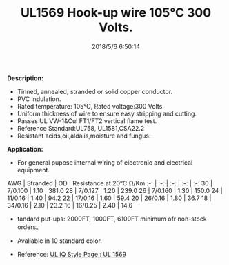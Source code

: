 ﻿---
layout: post 
title: UL1569 Hook-up wire 105℃ 300 Volts.
tags: pvc,Hookup-Wire
categories: wire-cable
overview: PVC,UIL1569,1 Wire,105 deg c,300V
series: FN10
part_number: 10-1569-0
thumb_img: 
image: 2022/15-20210603.jpg
date: 2018/5/6 6:50:14
permalink: /wire-cable/ul1569-hookup-wire-105degc-300v.html
---



__Description:__

* Tinned, annealed, stranded or solid copper conductor.
* PVC indulation.
* Rated temperature: 105℃, Rated voltage:300 Volts.
* Uniform thickness of wire to ensure easy stripping and cutting.
* Passes UL VW-1&amp;Cul FT1/FT2 vertical flame test.
* Reference Standard:UL758, UL1581,CSA22.2 
* Resistant acids,oil,aldalis,moisture and fungus. 

__Application:__

* For general pupose internal wiring of electronic and electrical equipment.

AWG | Stranded | OD | Resistance at 20℃ Ω/Km
:-: | :-: |  :-: |  :-: |  :-: 
30 | 7/0.100 | 1.10 | 381.0
28 | 7/0.127 | 1.20 | 239.0
26 | 7/0.160 | 1.30 | 150.0
24 | 11/0.16 | 1.40 | 94.2
22 | 17/0.16 | 1.60 | 59.4
20 | 26/0.16 | 1.80 | 36.7
18 | 34/0.16 | 2.10 | 23.2
16 | 16/0.25 | 2.40 | 14.6

* tandard put-ups: 2000FT, 1000FT, 6100FT minimum ofr non-stock orders。
* Avaliable in 10 standard color. 

* Reference: [UL iQ Style Page : UL 1569 ](http://iq.ul.com/awm/stylepage.aspx?Style=1569)
